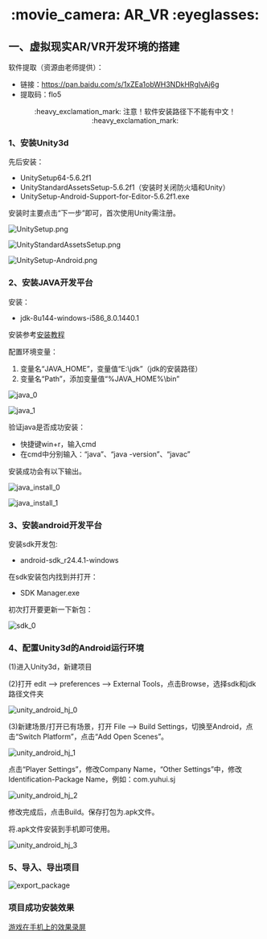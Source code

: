 <div align="center">
  <h1>:movie_camera: AR_VR :eyeglasses:</h1>
</div>

## 一、虚拟现实AR/VR开发环境的搭建
软件提取（资源由老师提供）：
- 链接：https://pan.baidu.com/s/1xZEa1obWH3NDkHRgIvAj6g 
- 提取码：flo5

<div align="center">
  <p>:heavy_exclamation_mark: 注意！软件安装路径下不能有中文！ :heavy_exclamation_mark:</p>
</div>

### 1、安装Unity3d
先后安装：
- UnitySetup64-5.6.2f1
- UnityStandardAssetsSetup-5.6.2f1（安装时关闭防火墙和Unity）
- UnitySetup-Android-Support-for-Editor-5.6.2f1.exe

安装时主要点击“下一步”即可，首次使用Unity需注册。

![UnitySetup.png](https://github.com/uweier/AR_VR/blob/master/AR_VR_image/UnitySetup.png)

![UnityStandardAssetsSetup.png](https://github.com/uweier/AR_VR/blob/master/AR_VR_image/UnityStandardAssetsSetup.png)

![UnitySetup-Android.png](https://github.com/uweier/AR_VR/blob/master/AR_VR_image/UnitySetup-Android.png)

### 2、安装JAVA开发平台
安装：
- jdk-8u144-windows-i586_8.0.1440.1

安装参考[安装教程](https://www.cnblogs.com/maoning/p/10701349.html)

配置环境变量：
1. 变量名“JAVA_HOME”，变量值“E:\jdk”（jdk的安装路径）
2. 变量名“Path”，添加变量值“%JAVA_HOME%\bin”

![java_0](https://github.com/uweier/AR_VR/blob/master/AR_VR_image/java_path_0.png)

![java_1](https://github.com/uweier/AR_VR/blob/master/AR_VR_image/java_path_1.png)

验证java是否成功安装：
- 快捷键win+r，输入cmd
- 在cmd中分别输入：“java”、“java -version”、“javac”

安装成功会有以下输出。

![java_install_0](https://github.com/uweier/AR_VR/blob/master/AR_VR_image/java_install_0.png)

![java_install_1](https://github.com/uweier/AR_VR/blob/master/AR_VR_image/java_install_1.png)

### 3、安装android开发平台
安装sdk开发包:
- android-sdk_r24.4.1-windows

在sdk安装包内找到并打开：
- SDK Manager.exe

初次打开要更新一下新包：

![sdk_0](https://github.com/uweier/AR_VR/blob/master/AR_VR_image/sdk_0.png)


### 4、配置Unity3d的Android运行环境
(1)进入Unity3d，新建项目

(2)打开 edit --> preferences --> External Tools，点击Browse，选择sdk和jdk路径文件夹

![unity_android_hj_0](https://github.com/uweier/AR_VR/blob/master/AR_VR_image/unity_android_hj_0.png)

(3)新建场景/打开已有场景，打开 File --> Build Settings，切换至Android，点击“Switch Platform”，点击“Add Open Scenes”。

![unity_android_hj_1](https://github.com/uweier/AR_VR/blob/master/AR_VR_image/unity_android_hj_1.png)

点击“Player Settings”，修改Company Name，“Other Settings”中，修改Identification-Package Name，例如：com.yuhui.sj

![unity_android_hj_2](https://github.com/uweier/AR_VR/blob/master/AR_VR_image/unity_android_hj_2.png)

修改完成后，点击Build。保存打包为.apk文件。

将.apk文件安装到手机即可使用。

![unity_android_hj_3](https://github.com/uweier/AR_VR/blob/master/AR_VR_image/unity_android_hj_3.png)

### 5、导入、导出项目

![export_package](https://github.com/uweier/AR_VR/blob/master/AR_VR_image/export_package.png)

### 项目成功安装效果

[游戏在手机上的效果录屏](https://github.com/uweier/AR_VR/blob/master/AR_VR_video/ar_vr_class_1.mp4)
